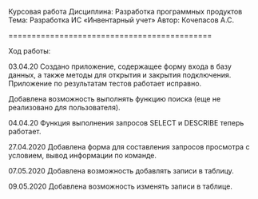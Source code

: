 Курсовая работа
Дисциплина: Разработка программных продуктов
Тема: Разработка ИС «Инвентарный учет»
Автор: Кочепасов А.С.

============================================

Ход работы:

03.04.20
Создано приложение, содержащее форму входа в базу данных, а также методы для открытия и закрытия подключения.
Приложение по результатам тестов работает исправно.

Добавлена возможность выполнять функцию поиска (еще не реализовано для пользователя).

04.04.20
Функция выполнения запросов SELECT и DESCRIBE теперь работает.

27.04.2020
Добавлена форма для составления запросов просмотра с условием, вывод информации по команде.

07.05.2020
Добавлена возможность добавлять записи в таблицу.

09.05.2020
Добавлена возможность изменять записи в таблице.